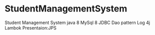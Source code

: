 # StudentManagementSystem
Student Management System
java 8
MySql 8
JDBC Dao pattern
Log 4j
Lambok
Presentaion:JPS

